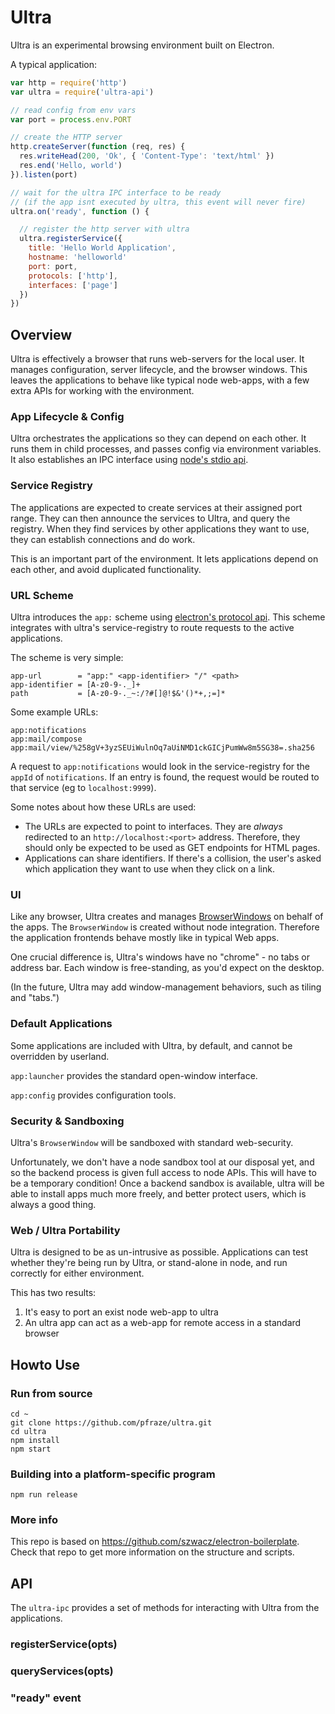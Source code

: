 Ultra
=====

Ultra is an experimental browsing environment built on Electron.

A typical application:

```js
var http = require('http')
var ultra = require('ultra-api')

// read config from env vars
var port = process.env.PORT

// create the HTTP server
http.createServer(function (req, res) {
  res.writeHead(200, 'Ok', { 'Content-Type': 'text/html' })
  res.end('Hello, world')
}).listen(port)

// wait for the ultra IPC interface to be ready
// (if the app isnt executed by ultra, this event will never fire)
ultra.on('ready', function () {

  // register the http server with ultra
  ultra.registerService({
    title: 'Hello World Application',
    hostname: 'helloworld'
    port: port,
    protocols: ['http'],
    interfaces: ['page']
  })
})
```

## Overview

Ultra is effectively a browser that runs web-servers for the local user.
It manages configuration, server lifecycle, and the browser windows.
This leaves the applications to behave like typical node web-apps, with a few extra APIs for working with the environment.

### App Lifecycle & Config

Ultra orchestrates the applications so they can depend on each other.
It runs them in child processes, and passes config via environment variables.
It also establishes an IPC interface using [node's stdio api](https://nodejs.org/api/child_process.html#child_process_options_stdio).

### Service Registry

The applications are expected to create services at their assigned port range.
They can then announce the services to Ultra, and query the registry.
When they find services by other applications they want to use, they can establish connections and do work.

This is an important part of the environment.
It lets applications depend on each other, and avoid duplicated functionality.

### URL Scheme

Ultra introduces the `app:` scheme using [electron's protocol api](http://electron.atom.io/docs/v0.36.5/api/protocol/).
This scheme integrates with ultra's service-registry to route requests to the active applications.

The scheme is very simple:

```
app-url        = "app:" <app-identifier> "/" <path>
app-identifier = [A-z0-9-._]+
path           = [A-z0-9-._~:/?#[]@!$&'()*+,;=]*
```

Some example URLs:

```
app:notifications
app:mail/compose
app:mail/view/%258gV+3yzSEUiWulnOq7aUiNMD1ckGICjPumWw8m5SG38=.sha256
````

A request to `app:notifications` would look in the service-registry for the `appId` of `notifications`.
If an entry is found, the request would be routed to that service (eg to `localhost:9999`).

Some notes about how these URLs are used:
 - The URLs are expected to point to interfaces. They are *always* redirected to an `http://localhost:<port>` address. Therefore, they should only be expected to be used as GET endpoints for HTML pages.
 - Applications can share identifiers. If there's a collision, the user's asked which application they want to use when they click on a link.

### UI

Like any browser, Ultra creates and manages [BrowserWindows](http://electron.atom.io/docs/v0.36.5/api/browser-window/) on behalf of the apps.
The `BrowserWindow` is created without node integration.
Therefore the application frontends behave mostly like in typical Web apps.

One crucial difference is, Ultra's windows have no "chrome" - no tabs or address bar.
Each window is free-standing, as you'd expect on the desktop.

(In the future, Ultra may add window-management behaviors, such as tiling and "tabs.")

### Default Applications

Some applications are included with Ultra, by default, and cannot be overridden by userland.

`app:launcher` provides the standard open-window interface.

`app:config` provides configuration tools. 

### Security & Sandboxing

Ultra's `BrowserWindow` will be sandboxed with standard web-security.

Unfortunately, we don't have a node sandbox tool at our disposal yet, and so the backend process is given full access to node APIs.
This will have to be a temporary condition!
Once a backend sandbox is available, ultra will be able to install apps much more freely, and better protect users, which is always a good thing.

### Web / Ultra Portability

Ultra is designed to be as un-intrusive as possible.
Applications can test whether they're being run by Ultra, or stand-alone in node, and run correctly for either environment.

This has two results:

 1. It's easy to port an exist node web-app to ultra
 2. An ultra app can act as a web-app for remote access in a standard browser


## Howto Use

### Run from source

```
cd ~
git clone https://github.com/pfraze/ultra.git
cd ultra
npm install
npm start
```

### Building into a platform-specific program

```
npm run release
```

### More info

This repo is based on https://github.com/szwacz/electron-boilerplate.
Check that repo to get more information on the structure and scripts.


## API

The `ultra-ipc` provides a set of methods for interacting with Ultra from the applications.

### registerService(opts)

### queryServices(opts)

### "ready" event

